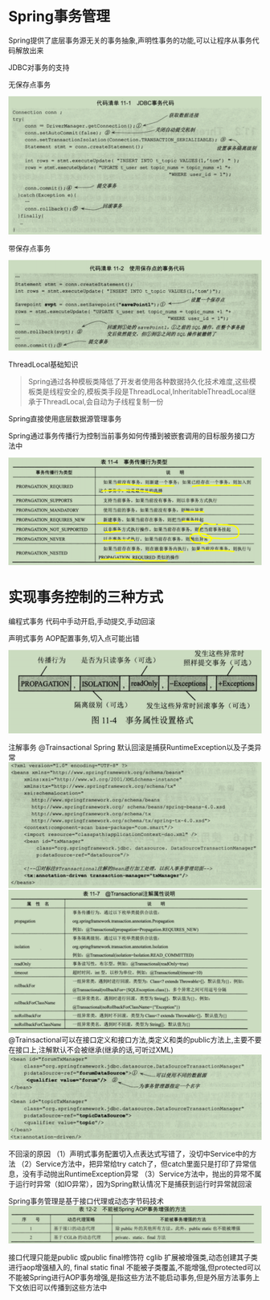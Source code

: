 # Spring事务管理

Spring提供了底层事务源无关的事务抽象,声明性事务的功能,可以让程序从事务代码解放出来

JDBC对事务的支持

无保存点事务

![JDBC事务支持](https://raw.githubusercontent.com/xuke123/tuChuang/master/20200708225103.png)

带保存点事务

![带保存点JDBC事务支持](https://raw.githubusercontent.com/xuke123/tuChuang/master/20200708225214.png)

ThreadLocal基础知识
> Spring通过各种模板类降低了开发者使用各种数据持久化技术难度,这些模板类是线程安全的,模板类手段是ThreadLocal,InheritableThreadLocal继承于ThreadLocal,会自动为子线程复制一份

Spring直接使用底层数据源管理事务

Spring通过事务传播行为控制当前事务如何传播到被嵌套调用的目标服务接口方法中

![事务传播](https://raw.githubusercontent.com/xuke123/tuChuang/master/20200708232305.png)

# 实现事务控制的三种方式

编程式事务 代码中手动开启,手动提交,手动回滚

声明式事务 AOP配置事务,切入点可能出错

![声明式事务](https://raw.githubusercontent.com/xuke123/tuChuang/master/20200709191155.png)

注解事务 @Trainsactional
   Spring 默认回滚是捕获RuntimeException以及子类异常
   ![配置](https://raw.githubusercontent.com/xuke123/tuChuang/master/20200709095732.png)
   ![事务上参数](https://raw.githubusercontent.com/xuke123/tuChuang/master/20200709095847.png)
   @Trainsactional可以在接口定义和接口方法,类定义和类的public方法上,主要不要在接口上,注解默认不会被继承(继承的话,可听过XML)
   ![](https://raw.githubusercontent.com/xuke123/tuChuang/master/20200709100442.png)

不回滚的原因
（1）声明式事务配置切入点表达式写错了，没切中Service中的方法
（2）Service方法中，把异常给try catch了，但catch里面只是打印了异常信息，没有手动抛出RuntimeException异常
（3）Service方法中，抛出的异常不属于运行时异常（如IO异常），因为Spring默认情况下是捕获到运行时异常就回滚


Spring事务管理是基于接口代理或动态字节码技术
![代理类型](https://raw.githubusercontent.com/xuke123/tuChuang/master/20200709130829.png)

接口代理只能是public 或public final修饰符
cglib 扩展被增强类,动态创建其子类进行aop增强植入的, final static final 不能被子类覆盖,不能增强,但protected可以
不能被Spring进行AOP事务增强,是指这些方法不能启动事务,但是外层方法事务上下文依旧可以传播到这些方法中


